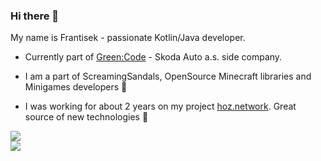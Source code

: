 ### Hi there 👋

My name is Frantisek - passionate Kotlin/Java developer.

- Currently part of [Green:Code](https://greencode.cz) - Skoda Auto a.s. side company.

- I am a part of ScreamingSandals, OpenSource Minecraft libraries and Minigames developers 🤞
- I was working for about 2 years on my project [hoz.network](https://hoz.network/). Great source of new technologies 🤯

<a href="https://github.com/iamceph">
  <img align="center" src="https://github-readme-stats.vercel.app/api/top-langs?username=iamceph&show_icons=true&locale=en&layout=compact&theme=dark" />
</a>
<br>
<a href="https://github.com/iamceph">
  <img align="center" src="https://github-readme-stats.vercel.app/api?username=iamceph&show_icons=true&theme=dark" />
</a> 
